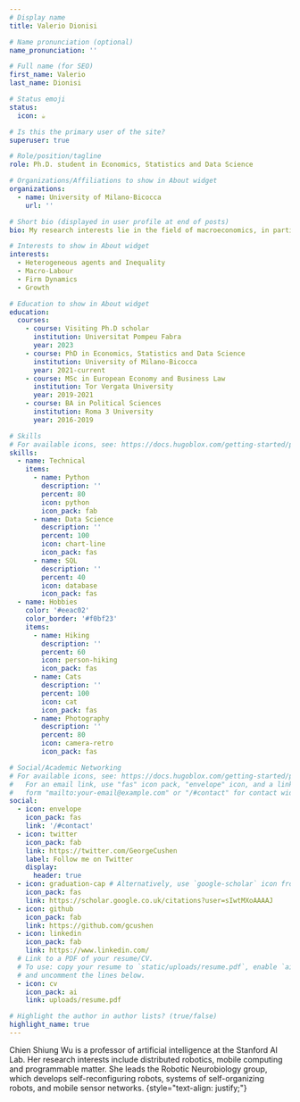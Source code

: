 ```yaml
---
# Display name
title: Valerio Dionisi

# Name pronunciation (optional)
name_pronunciation: ''

# Full name (for SEO)
first_name: Valerio
last_name: Dionisi

# Status emoji
status:
  icon: ☕️

# Is this the primary user of the site?
superuser: true

# Role/position/tagline
role: Ph.D. student in Economics, Statistics and Data Science

# Organizations/Affiliations to show in About widget
organizations:
  - name: University of Milano-Bicocca
    url: ''

# Short bio (displayed in user profile at end of posts)
bio: My research interests lie in the field of macroeconomics, in particular structural models and inequality.

# Interests to show in About widget
interests:
  - Heterogeneous agents and Inequality
  - Macro-Labour
  - Firm Dynamics
  - Growth

# Education to show in About widget
education:
  courses:
    - course: Visiting Ph.D scholar
      institution: Universitat Pompeu Fabra
      year: 2023
    - course: PhD in Economics, Statistics and Data Science
      institution: University of Milano-Bicocca
      year: 2021-current
    - course: MSc in European Economy and Business Law
      institution: Tor Vergata University
      year: 2019-2021
    - course: BA in Political Sciences
      institution: Roma 3 University
      year: 2016-2019

# Skills
# For available icons, see: https://docs.hugoblox.com/getting-started/page-builder/#icons
skills:
  - name: Technical
    items:
      - name: Python
        description: ''
        percent: 80
        icon: python
        icon_pack: fab
      - name: Data Science
        description: ''
        percent: 100
        icon: chart-line
        icon_pack: fas
      - name: SQL
        description: ''
        percent: 40
        icon: database
        icon_pack: fas
  - name: Hobbies
    color: '#eeac02'
    color_border: '#f0bf23'
    items:
      - name: Hiking
        description: ''
        percent: 60
        icon: person-hiking
        icon_pack: fas
      - name: Cats
        description: ''
        percent: 100
        icon: cat
        icon_pack: fas
      - name: Photography
        description: ''
        percent: 80
        icon: camera-retro
        icon_pack: fas

# Social/Academic Networking
# For available icons, see: https://docs.hugoblox.com/getting-started/page-builder/#icons
#   For an email link, use "fas" icon pack, "envelope" icon, and a link in the
#   form "mailto:your-email@example.com" or "/#contact" for contact widget.
social:
  - icon: envelope
    icon_pack: fas
    link: '/#contact'
  - icon: twitter
    icon_pack: fab
    link: https://twitter.com/GeorgeCushen
    label: Follow me on Twitter
    display:
      header: true
  - icon: graduation-cap # Alternatively, use `google-scholar` icon from `ai` icon pack
    icon_pack: fas
    link: https://scholar.google.co.uk/citations?user=sIwtMXoAAAAJ
  - icon: github
    icon_pack: fab
    link: https://github.com/gcushen
  - icon: linkedin
    icon_pack: fab
    link: https://www.linkedin.com/
  # Link to a PDF of your resume/CV.
  # To use: copy your resume to `static/uploads/resume.pdf`, enable `ai` icons in `params.yaml`,
  # and uncomment the lines below.
  - icon: cv
    icon_pack: ai
    link: uploads/resume.pdf

# Highlight the author in author lists? (true/false)
highlight_name: true
---
```


Chien Shiung Wu is a professor of artificial intelligence at the Stanford AI Lab. Her research interests include distributed robotics, mobile computing and programmable matter. She leads the Robotic Neurobiology group, which develops self-reconfiguring robots, systems of self-organizing robots, and mobile sensor networks.
{style="text-align: justify;"}
